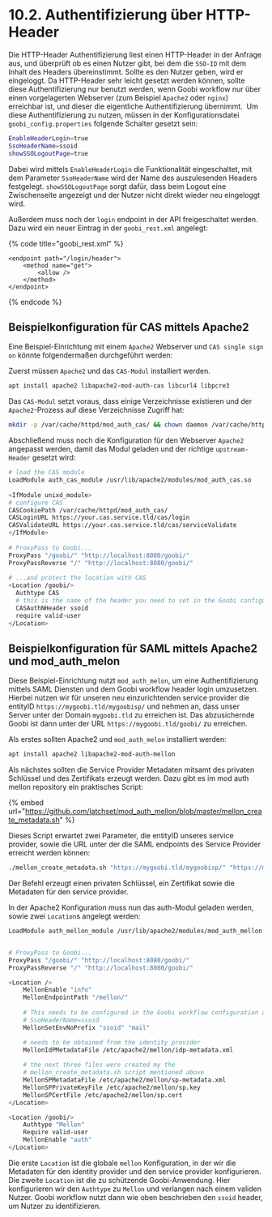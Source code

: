 # 10.2. Authentifizierung über HTTP-Header

Die HTTP-Header Authentifizierung liest einen HTTP-Header in der Anfrage aus, und überprüft ob es einen Nutzer gibt, bei dem die `SSO-ID` mit dem Inhalt des Headers übereinstimmt. Sollte es den Nutzer geben, wird er eingeloggt. Da HTTP-Header sehr leicht gesetzt werden können, sollte diese Authentifizierung nur benutzt werden, wenn Goobi workflow nur über einen vorgelagerten Webserver (zum Beispiel `Apache2` oder `nginx`) erreichbar ist, und dieser die eigentliche Authentifizierung übernimmt. ​ Um diese Authentifizierung zu nutzen, müssen in der Konfigurationsdatei `goobi_config.properties` folgende Schalter gesetzt sein: ​

```bash
EnableHeaderLogin=true
SsoHeaderName=ssoid
showSSOLogoutPage=true
```

​Dabei wird mittels `EnableHeaderLogin` die Funktionalität eingeschaltet, mit dem Parameter `SsoHeaderName` wird der Name des auszulesenden Headers festgelegt. ​ `showSSOLogoutPage` sorgt dafür, dass beim Logout eine Zwischenseite angezeigt und der Nutzer nicht direkt wieder neu eingeloggt wird.

Außerdem muss noch der `login` endpoint in der API freigeschaltet werden. Dazu wird ein neuer Eintrag in der `goobi_rest.xml` angelegt:

{% code title="goobi_rest.xml" %}
```markup
<endpoint path="/login/header">
    <method name="get">
        <allow />
    </method>
</endpoint>
```
{% endcode %}

## Beispielkonfiguration für CAS mittels Apache2

Eine Beispiel-Einrichtung mit einem `Apache2` Webserver und `CAS single sign on` könnte folgendermaßen durchgeführt werden: ​&#x20;

Zuerst müssen `Apache2` und das `CAS-Modul` installiert werden.

```bash
apt install apache2 libapache2-mod-auth-cas libcurl4 libpcre3
```

Das `CAS-Modul` setzt voraus, dass einige Verzeichnisse existieren und der `Apache2`-Prozess auf diese Verzeichnisse Zugriff hat: ​

```bash
mkdir -p /var/cache/httpd/mod_auth_cas/ && chown daemon /var/cache/httpd/mod_auth_cas/
```

​Abschließend muss noch die Konfiguration für den Webserver `Apache2` angepasst werden, damit das Modul geladen und der richtige `upstream-Header` gesetzt wird: ​

```bash
# load the CAS module
LoadModule auth_cas_module /usr/lib/apache2/modules/mod_auth_cas.so
​
<IfModule unixd_module>
# configure CAS
CASCookiePath /var/cache/httpd/mod_auth_cas/
CASLoginURL https://your.cas.service.tld/cas/login
CASValidateURL https://your.cas.service.tld/cas/serviceValidate
</IfModule>
​
# ProxyPass to Goobi...
ProxyPass "/goobi/" "http://localhost:8080/goobi/"
ProxyPassReverse "/" "http://localhost:8080/goobi/"
​
# ...and protect the location with CAS
<Location /goobi/>
  Authtype CAS 
  # this is the name of the header you need to set in the Goobi configuration
  CASAuthNHeader ssoid
  require valid-user
</Location>
```

## Beispielkonfiguration für SAML mittels Apache2 und mod\_auth\_melon

Diese Beispiel-Einrichtung nutzt `mod_auth_melon`, um eine Authentifizierung mittels SAML Diensten und dem Goobi workflow header login umzusetzen. Hierbei nutzen wir für unseren neu einzurichtenden service provider die entityID `https://mygoobi.tld/mygoobisp/` und nehmen an, dass unser Server unter der Domain `mygoobi.tld` zu erreichen ist. Das abzusichernde Goobi ist dann unter der URL `https://mygoobi.tld/goobi/` zu erreichen.

Als erstes sollten Apache2 und `mod_auth_melon` installiert werden:

```bash
apt install apache2 libapache2-mod-auth-mellon
```

Als nächstes sollten die Service Provider Metadaten mitsamt des privaten Schlüssel und des Zertifikats erzeugt werden. Dazu gibt es im mod auth mellon repository ein praktisches Script:

{% embed url="https://github.com/latchset/mod_auth_mellon/blob/master/mellon_create_metadata.sh" %}

Dieses Script erwartet zwei Parameter, die entityID unseres service provider, sowie die URL unter der die SAML endpoints des Service Provider erreicht werden können:

```bash
./mellon_create_metadata.sh "https://mygoobi.tld/mygoobisp/" "https://mygoobi.tld/mellon"
```

Der Befehl erzeugt einen privaten Schlüssel, ein Zertifikat sowie die Metadaten für den service provider.

In der Apache2 Konfiguration muss nun das auth-Modul geladen werden, sowie zwei `Location`s angelegt werden:

```bash
LoadModule auth_mellon_module /usr/lib/apache2/modules/mod_auth_mellon.so


# ProxyPass to Goobi...
ProxyPass "/goobi/" "http://localhost:8080/goobi/"
ProxyPassReverse "/" "http://localhost:8080/goobi/"

<Location />
    MellonEnable "info"
    MellonEndpointPath "/mellon/"
    
    # This needs to be configured in the Goobi workflow configuration as 
    # SsoHeaderName=ssoid
    MellonSetEnvNoPrefix "ssoid" "mail"

    # needs to be obtained from the identity provider
    MellonIdPMetadataFile /etc/apache2/mellon/idp-metadata.xml
    
    # the next three files were created my the 
    # mellon_create_metadata.sh script mentioned above
    MellonSPMetadataFile /etc/apache2/mellon/sp-metadata.xml
    MellonSPPrivateKeyFile /etc/apache2/mellon/sp.key
    MellonSPCertFile /etc/apache2/mellon/sp.cert
</Location>

<Location /goobi/>
    Authtype "Mellon"
    Require valid-user
    MellonEnable "auth"
</Location>
```

Die erste `Location` ist die globale `mellon` Konfiguration, in der wir die Metadaten für den identity provider und den service provider konfigurieren. Die zweite `Location` ist die zu schützende Goobi-Anwendung. Hier konfigurieren wir den `Authtype` zu `Mellon` und verlangen nach einem validen Nutzer. Goobi workflow nutzt dann wie oben beschrieben den `ssoid` header, um Nutzer zu identifizieren.
